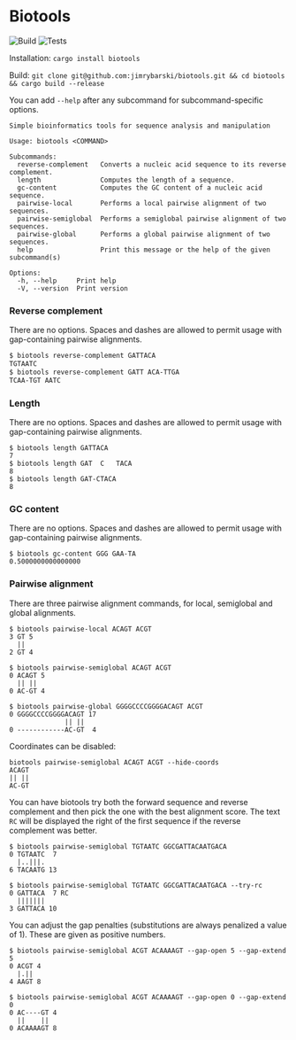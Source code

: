 # Biotools

![Build](https://github.com/jimrybarski/biotools/actions/workflows/build.yml/badge.svg) ![Tests](https://github.com/jimrybarski/biotools/actions/workflows/tests.yml/badge.svg)

Installation: `cargo install biotools`  

Build: `git clone git@github.com:jimrybarski/biotools.git && cd biotools && cargo build --release`  

You can add `--help` after any subcommand for subcommand-specific options.  

```
Simple bioinformatics tools for sequence analysis and manipulation

Usage: biotools <COMMAND>

Subcommands:
  reverse-complement   Converts a nucleic acid sequence to its reverse complement.
  length               Computes the length of a sequence.
  gc-content           Computes the GC content of a nucleic acid sequence.
  pairwise-local       Performs a local pairwise alignment of two sequences.
  pairwise-semiglobal  Performs a semiglobal pairwise alignment of two sequences.
  pairwise-global      Performs a global pairwise alignment of two sequences.
  help                 Print this message or the help of the given subcommand(s)

Options:
  -h, --help     Print help
  -V, --version  Print version
```

### Reverse complement

There are no options. Spaces and dashes are allowed to permit usage with gap-containing pairwise alignments.

```bash
$ biotools reverse-complement GATTACA
TGTAATC
$ biotools reverse-complement GATT ACA-TTGA
TCAA-TGT AATC
```

### Length

There are no options. Spaces and dashes are allowed to permit usage with gap-containing pairwise alignments.
```
$ biotools length GATTACA
7
$ biotools length GAT  C   TACA
8
$ biotools length GAT-CTACA
8
```

### GC content

There are no options. Spaces and dashes are allowed to permit usage with gap-containing pairwise alignments.
```
$ biotools gc-content GGG GAA-TA
0.5000000000000000
```

### Pairwise alignment

There are three pairwise alignment commands, for local, semiglobal and global alignments.

```
$ biotools pairwise-local ACAGT ACGT
3 GT 5
  ||
2 GT 4

$ biotools pairwise-semiglobal ACAGT ACGT
0 ACAGT 5
  || ||
0 AC-GT 4

$ biotools pairwise-global GGGGCCCCGGGGACAGT ACGT
0 GGGGCCCCGGGGACAGT 17
              || ||
0 ------------AC-GT  4
```

Coordinates can be disabled:

```
biotools pairwise-semiglobal ACAGT ACGT --hide-coords
ACAGT
|| ||
AC-GT
```

You can have biotools try both the forward sequence and reverse complement and then pick the one with the best alignment score. The text `RC` will be displayed the right of the first sequence if the reverse complement was better.

```
$ biotools pairwise-semiglobal TGTAATC GGCGATTACAATGACA
0 TGTAATC  7
  |..|||.
6 TACAATG 13

$ biotools pairwise-semiglobal TGTAATC GGCGATTACAATGACA --try-rc
0 GATTACA  7 RC
  |||||||
3 GATTACA 10
```

You can adjust the gap penalties (substitutions are always penalized a value of 1). These are given as positive numbers.

```
$ biotools pairwise-semiglobal ACGT ACAAAAGT --gap-open 5 --gap-extend 5
0 ACGT 4
  |.||
4 AAGT 8

$ biotools pairwise-semiglobal ACGT ACAAAAGT --gap-open 0 --gap-extend 0
0 AC----GT 4
  ||    ||
0 ACAAAAGT 8
```
